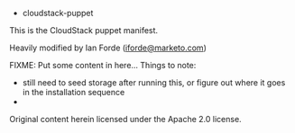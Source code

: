 * cloudstack-puppet

This is the CloudStack puppet manifest. 

Heavily modified by Ian Forde (iforde@marketo.com)

FIXME:  Put some content in here...
Things to note:
  - still need to seed storage after running this,
    or figure out where it goes in the installation sequence
  - 

Original content herein licensed under the Apache 2.0 license. 
